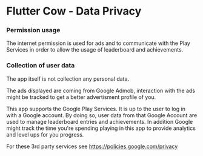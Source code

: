 # Flutter Cow - Data Privacy

### Permission usage

The internet permission is used for ads and to communicate with the Play Services in order to allow the usage of leaderboard and achievements.

### Collection of user data

The app itself is not collection any personal data.

The ads displayed are coming from Google Admob, interaction with the ads might be tracked to get a better advertisment profile of you.

This app supports the Google Play Services. It is up to the user to log in with a Google account. By doing so, user data from that Google Account are used to manage leaderboard entries and achievements. In addition Google might track the time you're spending playing in this app to provide analytics and level ups for you progress.

For these 3rd party services see https://policies.google.com/privacy

